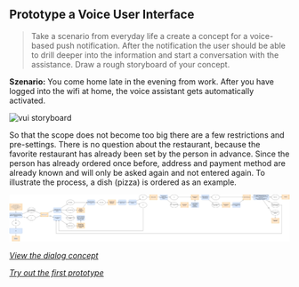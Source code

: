 ## Prototype a Voice User Interface

> Take a scenario from everyday life a create a concept for a voice-based push notification. After the notification the user should be able to drill deeper into the information and start a conversation with the assistance. Draw a rough storyboard of your concept.


**Szenario:** You come home late in the evening from work. After you have logged into the wifi at home, the voice assistant gets automatically activated. 

![vui storyboard](/assets/vui/vuiStoryboard.png)

So that the scope does not become too big there are a few restrictions and pre-settings. There is no question about the restaurant, because the favorite restaurant has already been set by the person in advance. Since the person has already ordered once before, address and payment method are already known and will only be asked again and not entered again. To illustrate the process, a dish (pizza) is ordered as an example. 

![vui dialog concept](/assets/vui/vuidialogConcept.png)

[*View the dialog concept*](https://viewer.diagrams.net/?highlight=0000ff&edit=_blank&layers=1&nav=1&title=vui.drawio#R7V1bc6O4Ev41rjr7kBT3y2OuO7tzrZo6Z87sm2zLtjYYvIDHSX79qiUB5moSG4RJ5mFiJBBC%2Blr6utUtTfSb9ePvIdqsPgdz7E00Zf440W8nmmYaGv0fEp54gm4aPGEZkjlPUrOE7%2BQZi0RFpG7JHEe5G%2BMg8GKyySfOAt%2FHsziXhsIw2OVvWwRe%2Fq0btMSlhO8z5JVTf5B5vBKpqqJkGR8wWa7Eqx1TZEzR7GEZBltfvG%2Bi6Qv2j2evUVKWuD9aoXmw20vS7yb6TRgEMf%2B1frzBHjRt0mz8ufua3LTeIfbjNg8Q7wv2Pn%2F5osaffzzpv999Dzd%2FXohSfiFvi5PPsDxa3nW0QT7UOn4SLWX9s4WqXi8CP76IWD9e0RtUdfOYZdJfS%2Fj7AT8BJrbQTiSK6Z8V3sYYCtxMbvTJlQFpPpqt6J8PaBtB1hI%2FBOs19i%2Fp789w17U1W8WYPc6KSsq4iyIMlZvSPPqR9Ld%2Bn9SbNgCvOq%2BIaPv0KzTWYxjaRKXZuxWJ8fcNmkHujgKcpq3itSeyF8TzbgIvCNmz%2BhxhZzGDxonD4AHv5VgzB08X6ft%2B4TDGj7UdpabdT6UKB2sch9Bc4gFDACYRKEtc7zJ4agk6V%2FvIFGlISMQyLTlDBf0hgPECkOgvB8mMNw0AJFxO%2F%2BNaE0DnDeBFcbLfqv4bXECzKQxXC7Qm3hN%2FkJaG1huWqesG%2FRtsWK9HyI9KeWmZpZwV9n7hmMwQAA7TL3jVo62fQSFBXv39UPmLCIdkkf%2FwQwK12UYgKn4QkwWtUEwCvxbxPHkavvdMHz3zLgt9t%2FiXbfyMAd0wXcQNcwpMJLfbkCVg4nvBcslajUCjKT8uPrEe25FwDjMMganlDz%2FGIXrg8qXQQpaU7rCpKIov284xdKrfwM9NGMxwFB2eZzIu8XUbe8TH1fPPYoGtWeX8M7fdqaJ0Mv%2BkBObQ%2FJNSppNPQNb7BCRd6A5MKy8q45D8UOzGeQHJA94PQEJy0iGSkEeWlA3ezjDIMU0ASaDt512JjDWZz%2BE1lRKZcUNFfJLQV1T1RKJlHhQt1awQLa0ryXIrJKvQGXhO9SVxGYTxKlgGPvLustRCs2X3fAqCjei%2Fv3EcP4nGRNs4KNDsQkvT1gyf%2Fg%2FlXZrJ5U9RPLu4fcxdPSVXjyTee4xe%2FRRvgN%2FZQ3CRPMO%2FFz6yuU9pmwR0KsGHlakYhUscN91XA5IQe5TY%2FcpXpKrLxaPfAuLHGbhU1b00nRzADL0AHP4N4sF9ZfFwWWZxeOffWSqL4TD9qtdD02kBTX9%2BBSYAEHgPRRGZjRJXeltcVcNqb3CpGluStNOjT3NPhz7d7Ax9X%2F%2F7cff3P56%2F3Xo%2Ff%2Fnxw8%2F7D%2FcXieDIHQhPOTi1HZ30Y0enoyYktd4iRV8AFGq2QmEkviAhGNt4AePFsaqZoEjJn99qeGHGymrp014Gfynk%2BEG4ptQsy9sJMYRMQ9B3xaMIweEFrfOM%2BMvyk0COLgTPgbyU6iR5hGLQF6UqSV1YThxS8regZSWlMs4EQ0QQzvNvTB%2FMVJOLQmtphsMbSjNc8cNM2mxOoo2HRHtRzYskb1p4AYoLry%2Fpd1RXa0sVKaTIJqojdAdF6yg25%2BQVJcOpYHNaxYjbmaFOrbfUvQvPGxGeO%2FoBUAYzkOSsGX3bLgoCJ8WWURBRu0rh6ldEq2wZx9JaQU%2BT34zSXmoJVx2O3uPKJKhpOQmjtF%2FJTvXiAk3PipFqv4%2Fyb32U%2FxOdA0HStQJDUqQPv1UGr3fZeXOyA8URti60zhwNJmyVCP58I8%2FPAIb7rb9ckcmep0HrNaAhyZ0mXTPRqtT6TmiP3Ux7MhPgZN8AmNkDa0yAMuiSPSS6ZKivpUv6gYI6pktalVLcCfRehzy7T%2BjZLbGnScWe4RYYtpvZg18KP7NI%2B7szJFe3pNEd%2FJRL19Hyo5%2FqNIOQXnzDIaFfBZN6IzC1PoHpnicwi6rfq1FZXKjrGJW6VQJhh6u4eVyBh%2FCB9Ta4KsL0hGjT2g6DhlKNtiNhZJv2paLqimk5OoWCqeex4KiXFBC2q7iWamqua%2FULjfLCKzfIVyyHfUJT7OVR0N4DI8RUq0FTVh508Aa%2BiH2jeT0xb19CjYVzuChskvpL7IOjQQ5qifSFcqkWfDb04waS5JZgsQAts4P%2BM%2FTKrkpWLoVa1Ju09ziJtBdrsxuxtgqDes9M1yhTDdB1xyi3HORNcqsYat6D4EIbuuRq74bdN2%2Bc%2Bp2yntkK8IbDB%2BQz5L0gumVcq3dmwY5VFQpTaceyurJjmWXe3MfkespJsq2mxeP4ZPkBaWVD%2FV8QAuYhf8kstCJmLOAL3WlIAB1WwKDr3oOQCUnaoYjJEzQP4hEAUQDVAUm8xlRcCabdp91%2FIN4CCkX%2BlFDNA4y9o5YvVSmsj5t9ro9X%2B92ppTY%2Fb787vbW5t4bS9CNvSTVPHgn69eNoIzOtiuXMfiMzk%2BDr852OkiY9rLNJdUs15Mz7ew7riqO%2F0DzbtRWtfdfV2GyPVLfd4gpVkfV1rW4rpSHzB2Ma68rYdapy8zj1o4a9ZtrQzzBoF2i5fLcOsx%2BbVyqO6qWiGnlxdNxXWbW7HFrbMo%2BjzWHHDa1l5vFHW8%2BMMkGX6XbhDk8u3LPnB2ZLEPP1YVkgtprVljE1tHXsmthxo4VZGi0qt4rxAzaG7DAdBEIYOP7axijGPKgfQp%2FnbE1LSexto5yY5ft9mXLkYgCLUUZrV5sar%2Fij4zGVwmxk6%2FkyuqbH5dUMTo%2BXZMrs2xGTQr%2BSFA9pGu%2FVKFYtRc3BqCenty%2BUmiFYq4%2BWouM6yOy3g9TBdFCy29%2FA7TdmeWn8FmgCLLEx0vC8XU%2ByxYBJslLADJuH1ZGbLOUTok%2F6e0sTkA5M43pLWygsayznRzNKywYDUHTsfgQwdby093eCSN0sK30uhyB9chfzrH6spwOcvxKv5cNalVQbjFn2%2BUuiZPBjHILB5SPfYo0tuk5JHONh217kqz52P6StQ%2FBabQ38llzbS9kOzx1WAb5z5D8MHKpqW6%2BWzqBq9WMm3F%2FNUgurWYauHxil%2BzafW60NYnLRXzaI3Ykhm%2FPPax66uPWXACfiP28XjMnecE8Y2L%2BaxzeKPTQJSy%2FAYeR%2BLwOYLbSzny3aUh1bqiZolanOD7bzK0Vr6jnG3MO4jXh%2F0SmCaQWsVYrmZAqeDsXN1uMwIatFJxf5s5NtnLto2G1XYm2pPmBJNfdEI8E2dPh9XkgGxKhUQxkaaJ2zZ%2F92220nban8xy6Hd1%2FjEM9W3OrGh%2BiPQcTX%2FgT1gTS%2B3%2Fc%2BOxo35zGtwcmInEi1U8pIW87jSOU8dpnz3Apqk9MOHkBMwBo%2BJdGKCY5KH7uBMDZlcqdNHG1ydTMGklNcKB%2BALLTZF643m2ma07%2FF1GnLlZy%2BTNrVcQrlsWvIA1X7VpVqh3bKDLTJu2eNV%2BGkeAzU%2BY9OjjO00cltZrMdReUMcD3Habvg5kj1R3DKy93VezhIVNog7DcHc%2Bk2OMeRgfIu0drWhH2afU6uwhA97d0gNgbISi5uMVZ0UbMEIup2zXGa76c%2FeBVO6sfmlA3sVbsqDEmSNOn%2BGG6zaneGotTWEc2Vqukl1dwD69U8xBFbtt%2BE3PqxGP0CTyYBQ5lb3GYPwfMTCLetRuFKdT1yy3P6OFq1ZuOqnlq1rKd9F0tmJasqlTnMrbAs4ILf8DEMfOwvER%2BY7Akc%2FusRvKBCD0%2FgcD4WbS7btGQoQ5GqnL3d1W2rhqmKJlVO2u3IJZM7FvfYGQA8%2B4kZGqB1IdnpsQWspQbhuWVjdeZxx0d5ttr2IdhQrrnDMAuo%2BrC88ErAl680qcrZ7y6VavQtICzV0pxWNIdhOJxXyRSmaIPJbIXD0atLVtEfTr4sJHtnvr1ZQHCWVjIk1fUirWjO9%2BIZrTxa%2Fipg55Ch6SJE4%2Fco1ZyhGbNVpZ%2BQqE4Foa39WjLNTyu6JwhfH9IABKBChC1eerT9mIMF14L94oSTbZ%2BWp04JrfofxTbxqThdfJ%2Btdtj32UX21BiiC0uiNITJSDt%2FWWrrqqQefTz5kW3dTyz1QNpaqnE0rWjOGd7zMkeL1Ha3JpD2DT1tEBQLkzwWCt%2BOjWVTTMBN2MPxM3e1%2FAybNo%2FBgqcrEhcTKp2P3mw4rVp1inllE8lVLitOMR%2BY3U9XJZqlK3usnyl2kKCusGZXNpHkibnOqajuMMUpCvemCoqiLYsat9Aa8O1Po03akEOVil65Z2Wfn1PwUz1oW4C7r9Cnpko2GDLeii1QLx0eKl0EzsmQUQ%2FtAZGWpkrWmzBWyIvT3T84458kAVaf2No9X%2B9Pd1b05uyuEJN4DIYJ3ZBpJa8ets4pyrAe8i1Eoy9Dd1Mlc2eRRGi9xv4CRdH4Ywd1S6J1uxr4%2FfgIdAj8ChNR5X19xRFUN7NWQv4ITpRrQFStCFwol%2FlTOkXLDOI0uWp9Ws7csL%2FJT3ZEhTj51XEOqNknPLPiKKlTu9mU11ALZ1aY3Z37Ww2KsqIzisNdGySgVqSVS81N9qd%2Byr1xuEKttw3sGudkqPbl9dxUy9ojsvi5VklkPZi7yLLkDU21Jp9pUmwPbH5rtoCbP94it7Cr3HLP6WQri4iwnbsqIvQveZGsZtMwrRd7%2FBMmVFGbo22zR%2FaUNhjfD2wZi2%2BBZNh9X1kTv8KKV3zdH3wRie34zV7zNZz7vAnEvkmVx%2BRAmmNQoIIyyb7zVxD6eLUW%2FuDF13RzuNgg1M1itFsF6U43a%2BrHQn9OfuP1ZLrFOMPZnaxxphzDdcvFiIlJ8DAsR1qjuJmedOVQazYYDjrWqptpr5qNFs8rN4o9UkNGXxrnaxT3lNMOxPmWHkj8U%2BseKH5J4f6jA4MbeuXgwVX5vSru6PzKjKn5jTgHLtLyLZ3JQRDjkenWc5FU06danow4yHeEx%2FtxdLOjlqPJ3l4sA0d0usolD9Fl29p1upFNse3GZU8uje9tKYPdWWeUdTvRGVT9WCKmtqDpFPYVHH%2FvlI73MLqTFXoZBqDiZjMzba3VZ6ojwh3%2FAg%3D%3D)

[*Try out the first prototype*](https://app.fabble.io/prototype/2d1607)
